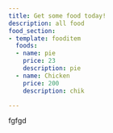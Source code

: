 ```yaml
---
title: Get some food today!
description: all food
food_section:
- template: fooditem
  foods:
  - name: pie
    price: 23
    description: pie
  - name: Chicken
    price: 200
    description: chik

---
```

fgfgd